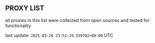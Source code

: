 ## PROXY LIST

all proxies in this list were collected from open sources and tested for functionality

last update: `2025-03-28 23:52:29.559702+00:00` UTC